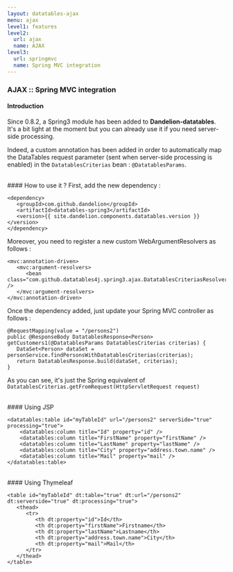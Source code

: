 ```yaml
---
layout: datatables-ajax
menu: ajax
level1: features
level2:
  url: ajax
  name: AJAX
level3:
  url: springmvc
  name: Spring MVC integration
---
```


### AJAX :: Spring MVC integration

#### Introduction
Since 0.8.2, a Spring3 module has been added to <strong>Dandelion-datatables</strong>. It's a bit light at the moment but you can already use it if you need server-side processing.

Indeed, a custom annotation has been added in order to automatically map the DataTables request parameter (sent when server-side processing is enabled) in the `DatatablesCriterias` bean : `@DatatablesParams`.

<br /> 
#### How to use it ?
First, add the new dependency :

	<dependency>
	   <groupId>com.github.dandelion</groupId>
	   <artifactId>datatables-spring3</artifactId>
	   <version>{{ site.dandelion.components.datatables.version }}</version>
	</dependency>

Moreover, you need to register a new custom WebArgumentResolvers as follows :
      
	<mvc:annotation-driven>
	   <mvc:argument-resolvers>
	      <bean class="com.github.datatables4j.spring3.ajax.DatatablesCriteriasResolver" />
	   </mvc:argument-resolvers>
	</mvc:annotation-driven>

Once the dependency added, just update your Spring MVC controller as follows :
     
	@RequestMapping(value = "/persons2")
	public @ResponseBody DatatablesResponse<Person> getCustomers1(@DatatablesParams DatatablesCriterias criterias) {
	   DataSet<Person> dataSet = personService.findPersonsWithDatatablesCriterias(criterias);
	   return DatatablesResponse.build(dataSet, criterias);
	}

As you can see, it's just the Spring equivalent of `DatatablesCriterias.getFromRequest(HttpServletRequest request)`

<br /> 
#### Using JSP
	
	<datatables:table id="myTableId" url="/persons2" serverSide="true" processing="true">
	    <datatables:column title="Id" property="id" />
	    <datatables:column title="FirstName" property="firstName" />
	    <datatables:column title="LastName" property="lastName" />
	    <datatables:column title="City" property="address.town.name" />
	    <datatables:column title="Mail" property="mail" />
	</datatables:table>

<br /> 
#### Using Thymeleaf
   
	<table id="myTableId" dt:table="true" dt:url="/persons2" dt:serverside="true" dt:processing="true">
	   <thead>
	      <tr>
	         <th dt:property="id">Id</th>
	         <th dt:property="firstName">Firstname</th>
	         <th dt:property="lastName">Lastname</th>
	         <th dt:property="address.town.name">City</th>
	         <th dt:property="mail">Mail</th>
	      </tr>
	   </thead>
	</table>

